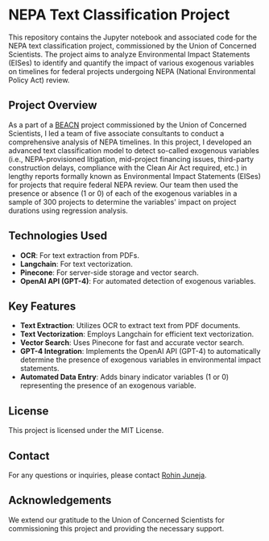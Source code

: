 # NEPA Text Classification Project

This repository contains the Jupyter notebook and associated code for the NEPA text classification project, commissioned by the Union of Concerned Scientists. The project aims to analyze Environmental Impact Statements (EISes) to identify and quantify the impact of various exogenous variables on timelines for federal projects undergoing NEPA (National Environmental Policy Act) review.

## Project Overview

As a part of a [BEACN](https://www.beacn.org) project commissioned by the Union of Concerned Scientists, I led a team of five associate consultants to conduct a comprehensive analysis of NEPA timelines. In this project, I developed an advanced text classification model to detect so-called exogenous variables (i.e., NEPA-provisioned litigation, mid-project financing issues, third-party construction delays, compliance with the Clean Air Act required, etc.) in lengthy reports formally known as Environmental Impact Statements (EISes) for projects that require federal NEPA review. Our team then used the presence or absence (1 or 0) of each of the exogenous variables in a sample of 300 projects to determine the variables' impact on project durations using regression analysis.

## Technologies Used

- **OCR**: For text extraction from PDFs.
- **Langchain**: For text vectorization.
- **Pinecone**: For server-side storage and vector search.
- **OpenAI API (GPT-4)**: For automated detection of exogenous variables.

## Key Features

- **Text Extraction**: Utilizes OCR to extract text from PDF documents.
- **Text Vectorization**: Employs Langchain for efficient text vectorization.
- **Vector Search**: Uses Pinecone for fast and accurate vector search.
- **GPT-4 Integration**: Implements the OpenAI API (GPT-4) to automatically determine the presence of exogenous variables in environmental impact statements.
- **Automated Data Entry**: Adds binary indicator variables (1 or 0) representing the presence of an exogenous variable.

## License

This project is licensed under the MIT License.

## Contact

For any questions or inquiries, please contact [Rohin Juneja](mailto:rohin.juneja@example.com).

## Acknowledgements

We extend our gratitude to the Union of Concerned Scientists for commissioning this project and providing the necessary support.


